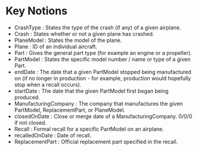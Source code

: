 # Key Notions 

* CrashType : States the type of the crash (if any) of a given airplane.
* Crash : States whether or not a given plane has crashed.
* PlaneModel : States the model of the plane.
* Plane : ID of an individual aircraft.
* Part : Gives the general part type (for example an engine or a propeller).
* PartModel : States the specific model number / name or type of a given Part.
* endDate : The date that a given PartModel stopped being manufactured on (if no longer in production - for example, production would hopefully stop when a recall occurs).  
* startDate : The date that the given PartModel first began being produced. 
* ManufacturingCompany : The company that manufactures the given PartModel, ReplacementPart, or PlaneModel.
* closedOnDate : Close or merge date of a ManufacturingCompany. 0/0/0 if not closed.
* Recall : Formal recall for a specific PartModel on an airplane.
* recalledOnDate : Date of recall.
* ReplacementPart : Official replacement part specified in the recall.
